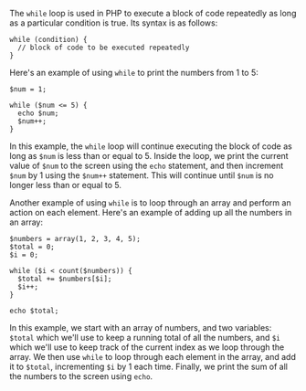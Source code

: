 The `while` loop is used in PHP to execute a block of code repeatedly as long as a particular condition is true. Its syntax is as follows:

```
while (condition) {
  // block of code to be executed repeatedly
}
```

Here's an example of using `while` to print the numbers from 1 to 5:

```
$num = 1;

while ($num <= 5) {
  echo $num;
  $num++;
}
```

In this example, the `while` loop will continue executing the block of code as long as `$num` is less than or equal to 5. Inside the loop, we print the current value of `$num` to the screen using the `echo` statement, and then increment `$num` by 1 using the `$num++` statement. This will continue until `$num` is no longer less than or equal to 5.

Another example of using `while` is to loop through an array and perform an action on each element. Here's an example of adding up all the numbers in an array:

```
$numbers = array(1, 2, 3, 4, 5);
$total = 0;
$i = 0;

while ($i < count($numbers)) {
  $total += $numbers[$i];
  $i++;
}

echo $total;
```

In this example, we start with an array of numbers, and two variables: `$total` which we'll use to keep a running total of all the numbers, and `$i` which we'll use to keep track of the current index as we loop through the array. We then use `while` to loop through each element in the array, and add it to `$total`, incrementing `$i` by 1 each time. Finally, we print the sum of all the numbers to the screen using `echo`.
